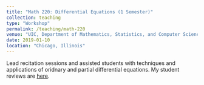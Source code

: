 ```yaml
---
title: "Math 220: Differential Equations (1 Semester)"
collection: teaching
type: "Workshop"
permalink: /teaching/math-220
venue: "UIC, Department of Mathematics, Statistics, and Computer Science (MSCS)"
date: 2019-01-10
location: "Chicago, Illinois"
---
```


Lead recitation sessions and assisted students with techniques and applications of oridnary and partial differential equations. My student reviews are [here](http://homepages.math.uic.edu/~mkehoe5/teaching.html).
